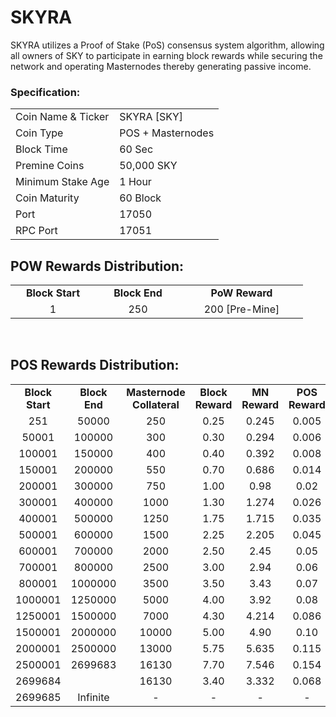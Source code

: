 # SKYRA

<p> SKYRA utilizes a Proof of Stake (PoS) consensus system algorithm, allowing all owners of SKY to participate in earning block rewards while securing the network and operating Masternodes thereby generating passive income.<p>

  
  
<h3><strong>Specification:</strong></h3>
<table>
<tbody>
<tr>
<td>Coin Name & Ticker</td>
<td>SKYRA [SKY]</td>
</tr>
<tr>
<td>Coin Type</td>
<td>POS + Masternodes</td>
</tr>
<tr>
<td>Block Time</td>
<td>60 Sec</td>
</tr>
<tr>
<td>Premine Coins</td>
<td>50,000 SKY</td>
</tr>
<tr>
<td>Minimum Stake Age</td>
<td>1 Hour</td>
</tr>
<tr>
<td>Coin Maturity</td>
<td>60 Block</td>
</tr>
<tr>
<td>Port</td>
<td>17050</td>
</tr>
<tr>
<td>RPC Port</td>
<td>17051</td>
</tr>
</tbody>
</table>
<h2><strong>POW Rewards Distribution:</strong></h2>
<table border="0" width="600" cellspacing="2" cellpadding="2">
<tr>
<td class="xl65" style="width: 120px; text-align: center;"><strong>Block Start</strong></td>
<td class="xl65" style="width: 120px; text-align: center;"><strong>Block End</strong></td>
<td class="xl65" style="width: 180px; text-align: center;"><strong>PoW Reward</strong></td>
</tr>
<tr>
<td class="xl65" style="width: 120px; text-align: center;">1</td>
<td class="xl65" style="width: 120px; text-align: center;">250</td>
<td class="xl65" style="width: 180px; text-align: center;">200 [Pre-Mine]</td>
</tr>
</table>
<br>
<h2><strong>POS Rewards Distribution:</strong></h2>
<table border="0" width="600" cellspacing="2" cellpadding="2"><colgroup><col width="26" /><col width="106" /><col width="98" /><col width="126" /><col width="130" /><col width="118" /></colgroup>
<tbody>
<tr>
<td class="xl65" style="width: 120px; text-align: center;"><strong>Block Start</strong></td>
<td class="xl65" style="width: 120px; text-align: center;"><strong>Block End</strong></td>
<td class="xl65" style="width: 180px; text-align: center;"><strong>Masternode Collateral</strong></td>
<td class="xl65" style="width: 120px; text-align: center;"><strong>Block Reward</strong></td>
<td class="xl65" style="width: 120px; text-align: center;"><strong>MN Reward</strong></td>
<td class="xl66" style="width: 120px; text-align: center;"><strong>POS Reward</strong></td>
</tr>
<tr>
<td class="xl65" style="width: 120px; text-align: center;">251</td>
<td class="xl65" style="width: 120px; text-align: center;">50000</td>
<td class="xl65" style="width: 180px; text-align: center;">250</td>
<td class="xl65" style="width: 120px; text-align: center;">0.25</td>
<td class="xl65" style="width: 120px; text-align: center;">0.245</td>
<td class="xl66" style="width: 120px; text-align: center;">0.005</td>
</tr>
<tr>
<td class="xl65" style="width: 120px; text-align: center;">50001</td>
<td class="xl65" style="width: 120px; text-align: center;">100000</td>
<td class="xl65" style="width: 180px; text-align: center;">300</td>
<td class="xl65" style="width: 120px; text-align: center;">0.30</td>
<td class="xl65" style="width: 120px; text-align: center;">0.294</td>
<td class="xl66" style="width: 120px; text-align: center;">0.006</td>
</tr>
<tr>
<td class="xl65" style="width: 120px; text-align: center;">100001</td>
<td class="xl65" style="width: 120px; text-align: center;">150000</td>
<td class="xl65" style="width: 180px; text-align: center;">400</td>
<td class="xl65" style="width: 120px; text-align: center;">0.40</td>
<td class="xl65" style="width: 120px; text-align: center;">0.392</td>
<td class="xl66" style="width: 120px; text-align: center;">0.008</td>
</tr>
<tr>
<td class="xl65" style="width: 120px; text-align: center;">150001</td>
<td class="xl65" style="width: 120px; text-align: center;">200000</td>
<td class="xl65" style="width: 180px; text-align: center;">550</td>
<td class="xl65" style="width: 120px; text-align: center;">0.70</td>
<td class="xl65" style="width: 120px; text-align: center;">0.686</td>
<td class="xl66" style="width: 120px; text-align: center;">0.014</td>
</tr>
<tr>
<td class="xl65" style="width: 120px; text-align: center;">200001</td>
<td class="xl65" style="width: 120px; text-align: center;">300000</td>
<td class="xl65" style="width: 180px; text-align: center;">750</td>
<td class="xl65" style="width: 120px; text-align: center;">1.00</td>
<td class="xl65" style="width: 120px; text-align: center;">0.98</td>
<td class="xl66" style="width: 120px; text-align: center;">0.02</td>
</tr>
<tr>
<td class="xl65" style="width: 120px; text-align: center;">300001</td>
<td class="xl65" style="width: 120px; text-align: center;">400000</td>
<td class="xl65" style="width: 180px; text-align: center;">1000</td>
<td class="xl65" style="width: 120px; text-align: center;">1.30</td>
<td class="xl65" style="width: 120px; text-align: center;">1.274</td>
<td class="xl66" style="width: 120px; text-align: center;">0.026</td>
</tr>
<tr>
<td class="xl65" style="width: 120px; text-align: center;">400001</td>
<td class="xl65" style="width: 120px; text-align: center;">500000</td>
<td class="xl65" style="width: 180px; text-align: center;">1250</td>
<td class="xl65" style="width: 120px; text-align: center;">1.75</td>
<td class="xl65" style="width: 120px; text-align: center;">1.715</td>
<td class="xl66" style="width: 120px; text-align: center;">0.035</td>
</tr>
<tr>
<td class="xl65" style="width: 120px; text-align: center;">500001</td>
<td class="xl65" style="width: 120px; text-align: center;">600000</td>
<td class="xl65" style="width: 180px; text-align: center;">1500</td>
<td class="xl65" style="width: 120px; text-align: center;">2.25</td>
<td class="xl65" style="width: 120px; text-align: center;">2.205</td>
<td class="xl66" style="width: 120px; text-align: center;">0.045</td>
</tr>
<tr>
<td class="xl65" style="width: 120px; text-align: center;">600001</td>
<td class="xl65" style="width: 120px; text-align: center;">700000</td>
<td class="xl65" style="width: 180px; text-align: center;">2000</td>
<td class="xl65" style="width: 120px; text-align: center;">2.50</td>
<td class="xl65" style="width: 120px; text-align: center;">2.45</td>
<td class="xl66" style="width: 120px; text-align: center;">0.05</td>
</tr>
<tr>
<td class="xl65" style="width: 120px; text-align: center;">700001</td>
<td class="xl65" style="width: 120px; text-align: center;">800000</td>
<td class="xl65" style="width: 180px; text-align: center;">2500</td>
<td class="xl65" style="width: 120px; text-align: center;">3.00</td>
<td class="xl65" style="width: 120px; text-align: center;">2.94</td>
<td class="xl66" style="width: 120px; text-align: center;">0.06</td>
</tr>
<tr>
<td class="xl65" style="width: 120px; text-align: center;">800001</td>
<td class="xl65" style="width: 120px; text-align: center;">1000000</td>
<td class="xl65" style="width: 180px; text-align: center;">3500</td>
<td class="xl65" style="width: 120px; text-align: center;">3.50</td>
<td class="xl65" style="width: 120px; text-align: center;">3.43</td>
<td class="xl66" style="width: 120px; text-align: center;">0.07</td>
</tr>
<tr>
<td class="xl65" style="width: 120px; text-align: center;">1000001</td>
<td class="xl65" style="width: 120px; text-align: center;">1250000</td>
<td class="xl65" style="width: 180px; text-align: center;">5000</td>
<td class="xl65" style="width: 120px; text-align: center;">4.00</td>
<td class="xl65" style="width: 120px; text-align: center;">3.92</td>
<td class="xl66" style="width: 120px; text-align: center;">0.08</td>
</tr>
<tr>
<td class="xl65" style="width: 120px; text-align: center;">1250001</td>
<td class="xl65" style="width: 120px; text-align: center;">1500000</td>
<td class="xl65" style="width: 180px; text-align: center;">7000</td>
<td class="xl65" style="width: 120px; text-align: center;">4.30</td>
<td class="xl65" style="width: 120px; text-align: center;">4.214</td>
<td class="xl66" style="width: 120px; text-align: center;">0.086</td>
</tr>
<tr>
<td class="xl65" style="width: 120px; text-align: center;">1500001</td>
<td class="xl65" style="width: 120px; text-align: center;">2000000</td>
<td class="xl65" style="width: 180px; text-align: center;">10000</td>
<td class="xl65" style="width: 120px; text-align: center;">5.00</td>
<td class="xl65" style="width: 120px; text-align: center;">4.90</td>
<td class="xl66" style="width: 120px; text-align: center;">0.10</td>
</tr>
<tr>
<td class="xl65" style="width: 120px; text-align: center;">2000001</td>
<td class="xl65" style="width: 120px; text-align: center;">2500000</td>
<td class="xl65" style="width: 180px; text-align: center;">13000</td>
<td class="xl65" style="width: 120px; text-align: center;">5.75</td>
<td class="xl65" style="width: 120px; text-align: center;">5.635</td>
<td class="xl66" style="width: 120px; text-align: center;">0.115</td>
</tr>
<tr>
<td class="xl65" style="width: 120px; text-align: center;">2500001</td>
<td class="xl65" style="width: 120px; text-align: center;">2699683</td>
<td class="xl65" style="width: 180px; text-align: center;">16130</td>
<td class="xl65" style="width: 120px; text-align: center;">7.70</td>
<td class="xl65" style="width: 120px; text-align: center;">7.546</td>
<td class="xl66" style="width: 120px; text-align: center;">0.154</td>
</tr>
<tr>
<td class="xl65" style="width: 120px; text-align: center;">2699684</td>
<td class="xl65" style="width: 120px; text-align: center;"></td>
<td class="xl65" style="width: 180px; text-align: center;">16130</td>
<td class="xl65" style="width: 120px; text-align: center;">3.40</td>
<td class="xl65" style="width: 120px; text-align: center;">3.332</td>
<td class="xl66" style="width: 120px; text-align: center;">0.068</td>
</tr>
<tr>
<td class="xl65" style="width: 120px; text-align: center;">2699685</td>
<td class="xl65" style="width: 120px; text-align: center;">Infinite</td>
<td class="xl65" style="width: 180px; text-align: center;">-</td>
<td class="xl65" style="width: 120px; text-align: center;">-</td>
<td class="xl65" style="width: 120px; text-align: center;">-</td>
<td class="xl66" style="width: 120px; text-align: center;">-</td>
</tr>
</tbody>
</table>